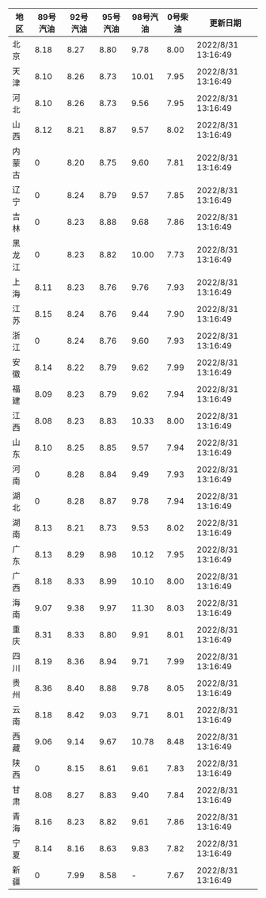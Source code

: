 | 地区 | 89号汽油 | 92号汽油 | 95号汽油 | 98号汽油 | 0号柴油 | 更新日期 |
| --- | --- | --- | --- | --- | --- | --- |
| 北京 | 8.18 | 8.27 | 8.80 | 9.78 | 8.00 | 2022/8/31 13:16:49 |
| 天津 | 8.10 | 8.26 | 8.73 | 10.01 | 7.95 | 2022/8/31 13:16:49 |
| 河北 | 8.10 | 8.26 | 8.73 | 9.56 | 7.95 | 2022/8/31 13:16:49 |
| 山西 | 8.12 | 8.21 | 8.87 | 9.57 | 8.02 | 2022/8/31 13:16:49 |
| 内蒙古 | 0 | 8.20 | 8.75 | 9.60 | 7.81 | 2022/8/31 13:16:49 |
| 辽宁 | 0 | 8.24 | 8.79 | 9.57 | 7.85 | 2022/8/31 13:16:49 |
| 吉林 | 0 | 8.23 | 8.88 | 9.68 | 7.86 | 2022/8/31 13:16:49 |
| 黑龙江 | 0 | 8.23 | 8.82 | 10.00 | 7.73 | 2022/8/31 13:16:49 |
| 上海 | 8.11 | 8.23 | 8.76 | 9.76 | 7.93 | 2022/8/31 13:16:49 |
| 江苏 | 8.15 | 8.24 | 8.76 | 9.44 | 7.90 | 2022/8/31 13:16:49 |
| 浙江 | 0 | 8.24 | 8.76 | 9.60 | 7.93 | 2022/8/31 13:16:49 |
| 安徽 | 8.14 | 8.22 | 8.79 | 9.62 | 7.99 | 2022/8/31 13:16:49 |
| 福建 | 8.09 | 8.23 | 8.79 | 9.62 | 7.94 | 2022/8/31 13:16:49 |
| 江西 | 8.08 | 8.23 | 8.83 | 10.33 | 8.00 | 2022/8/31 13:16:49 |
| 山东 | 8.10 | 8.25 | 8.85 | 9.57 | 7.94 | 2022/8/31 13:16:49 |
| 河南 | 0 | 8.28 | 8.84 | 9.49 | 7.93 | 2022/8/31 13:16:49 |
| 湖北 | 0 | 8.28 | 8.87 | 9.78 | 7.94 | 2022/8/31 13:16:49 |
| 湖南 | 8.13 | 8.21 | 8.73 | 9.53 | 8.02 | 2022/8/31 13:16:49 |
| 广东 | 8.13 | 8.29 | 8.98 | 10.12 | 7.95 | 2022/8/31 13:16:49 |
| 广西 | 8.18 | 8.33 | 8.99 | 10.10 | 8.00 | 2022/8/31 13:16:49 |
| 海南 | 9.07 | 9.38 | 9.97 | 11.30 | 8.03 | 2022/8/31 13:16:49 |
| 重庆 | 8.31 | 8.33 | 8.80 | 9.91 | 8.01 | 2022/8/31 13:16:49 |
| 四川 | 8.19 | 8.36 | 8.94 | 9.71 | 7.99 | 2022/8/31 13:16:49 |
| 贵州 | 8.36 | 8.40 | 8.88 | 9.78 | 8.05 | 2022/8/31 13:16:49 |
| 云南 | 8.18 | 8.42 | 9.03 | 9.71 | 8.01 | 2022/8/31 13:16:49 |
| 西藏 | 9.06 | 9.14 | 9.67 | 10.78 | 8.48 | 2022/8/31 13:16:49 |
| 陕西 | 0 | 8.15 | 8.61 | 9.61 | 7.83 | 2022/8/31 13:16:49 |
| 甘肃 | 8.08 | 8.27 | 8.83 | 9.40 | 7.84 | 2022/8/31 13:16:49 |
| 青海 | 8.16 | 8.23 | 8.82 | 9.61 | 7.86 | 2022/8/31 13:16:49 |
| 宁夏 | 8.14 | 8.16 | 8.63 | 9.83 | 7.82 | 2022/8/31 13:16:49 |
| 新疆 | 0 | 7.99 | 8.58 | - | 7.67 | 2022/8/31 13:16:49 |

